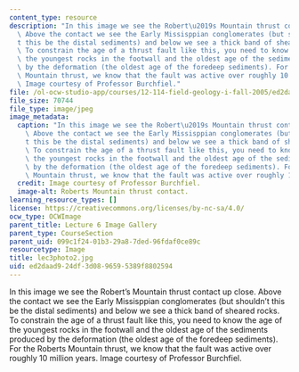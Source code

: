 ```yaml
---
content_type: resource
description: "In this image we see the Robert\u2019s Mountain thrust contact up close.\
  \ Above the contact we see the Early Missisppian conglomerates (but shouldn\u2019\
  t this be the distal sediments) and below we see a thick band of sheared rocks.\
  \ To constrain the age of a thrust fault like this, you need to know the age of\
  \ the youngest rocks in the footwall and the oldest age of the sediments produced\
  \ by the deformation (the oldest age of the foredeep sediments). For the Roberts\
  \ Mountain thrust, we know that the fault was active over roughly 10 million years.\
  \ Image courtesy of Professor Burchfiel."
file: /ol-ocw-studio-app/courses/12-114-field-geology-i-fall-2005/ed2daad924df3d0896595389f8802594_lec3photo2.jpg
file_size: 70744
file_type: image/jpeg
image_metadata:
  caption: "In this image we see the Robert\u2019s Mountain thrust contact up close.\
    \ Above the contact we see the Early Missisppian conglomerates (but shouldn\u2019\
    t this be the distal sediments) and below we see a thick band of sheared rocks.\
    \ To constrain the age of a thrust fault like this, you need to know the age of\
    \ the youngest rocks in the footwall and the oldest age of the sediments produced\
    \ by the deformation (the oldest age of the foredeep sediments). For the Roberts\
    \ Mountain thrust, we know that the fault was active over roughly 10 million years."
  credit: Image courtesy of Professor Burchfiel.
  image-alt: Roberts Mountain thrust contact.
learning_resource_types: []
license: https://creativecommons.org/licenses/by-nc-sa/4.0/
ocw_type: OCWImage
parent_title: Lecture 6 Image Gallery
parent_type: CourseSection
parent_uid: 099c1f24-01b3-29a8-7ded-96fdaf0ce89c
resourcetype: Image
title: lec3photo2.jpg
uid: ed2daad9-24df-3d08-9659-5389f8802594
---
```

In this image we see the Robert’s Mountain thrust contact up close. Above the contact we see the Early Missisppian conglomerates (but shouldn’t this be the distal sediments) and below we see a thick band of sheared rocks. To constrain the age of a thrust fault like this, you need to know the age of the youngest rocks in the footwall and the oldest age of the sediments produced by the deformation (the oldest age of the foredeep sediments). For the Roberts Mountain thrust, we know that the fault was active over roughly 10 million years. Image courtesy of Professor Burchfiel.